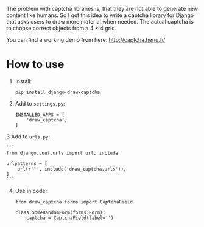 The problem with captcha libraries is, that they are not able to generate new
content like humans. So I got this idea to write a captcha library for Django
that asks users to draw more material when needed. The actual captcha is to
choose correct objects from a 4 × 4 grid.

You can find a working demo from here: http://captcha.henu.fi/


How to use
==========

1. Install:

    ```
    pip install django-draw-captcha
    ```

2. Add to `settings.py`:

    ```
    INSTALLED_APPS = [
        'draw_captcha',
    ]
    ```

3 Add to `urls.py`:

    ```
    from django.conf.urls import url, include

    urlpatterns = [
        url(r'^', include('draw_captcha.urls')),
    ]
    ```

4. Use in code:

    ```
    from draw_captcha.forms import CaptchaField

    class SomeRandomForm(forms.Form):
        captcha = CaptchaField(label='')
    ```
